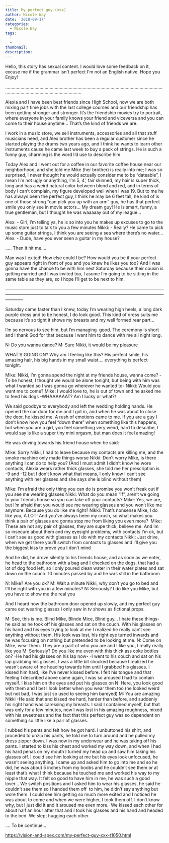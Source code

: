 ```yaml
---
title: My perfect guy (xxx)
author: Nicole Way
date: '2018-09-17'
categories:
  - Nicole Way
tags:
  - 
  - 
thumbnail: 
description: 
---
```


Hello, this story has sexual content. I would love some feedback on it, excuse me if the grammar isn't perfect I'm not an English native. Hope you Enjoy! 

........................................................................................................................................................................................



Alexia and I have been best friends since High School, now we are both mixing part time jobs with the last college courses and our friendship has been getting stronger and stronger. It’s the friendship movies try to portrait, where everyone in your family knows your friend and viceversa and you can come to their house anytime… That’s the kind of friends we are. 

I work in a music store, we sell instruments, accessories and all that stuff musicians need, and Alex brother has been a regular customer since he started playing the drums two years ago, and I think he wants to learn other instruments cause he came last week to buy a pack of strings. He is such a funny guy, charming is the word I’d use to describe him.

Today Alex and I went out for a coffee in our favorite coffee house near our neighborhood, and she told me Mike (her brother) is really into me; I was so surprised, I never thought he would actually consider me to be “dateable”, I mean I’m not ugly or anything, I’m 5, 4’, fair skinned, my hair is super thick, long and has a weird natural color between blond and red, and in terms of body I can’t complain, my figure developed well when I was 19. 
But to me he has always been the perfect guy, I think he may be 6 feet tall, he kind of is one of those strong “can pick you up with an arm” guy, he has that perfect smile you only see in movie actors… My dream guy! He is smart, funny, a true gentleman, but I thought he was waaaaay out of my league…

Alex: - Girl, I’m telling ya, he is so into you he makes up excuses to go to the music store just to talk to you a few minutes
Nikki: - Really? He came to pick up some guitar strings, I think you are seeing a sea where there’s no water…
Alex: - Dude, have you ever seen a guitar in my house?

….. Then it hit me….

Man was I exited! How else could I be? How would you be if your perfect guy appears right in front of you and you knew he likes you too? And I was gonna have the chance to be with him next Saturday because their cousin is getting married and I was invited too, I asume I’m going to be sitting in the same table as they are, so I hope I’ll get to be next to him.

————————————————————————————————————————————————————————————————————————————


Saturday came faster than I knew, today I’m wearing high heels, a long dark purple dress and to be honest, I do look good. This kind of dress suits me because it’s so tight it shows my breasts and my well formed rear part…

I’m so nervous to see him, but I’m managing  good. The ceremony is short and I thank God for that because I want him to dance with me all night long. 

N: Do you wanna dance?
M: Sure Nikki, it would be my pleasure

WHAT’S GOING ON? Why am I feeling like this? His perfect smile, his amazing hair, his big hands in my small waist…. everything is perfect tonight.

Mike: Nikki, I’m gonna spend the night at my friends house, wanna come?
-To be honest, I thought we would be alone tonight, but being with him was what I wanted so I was gonna go wherever he wanted to-
Nikki: Would you want me to come? 
Mike: I would love to, he is out of town and he asked me to feed his dogs
-WHAAAAAAT? Am I lucky or what?!


We said goodbye to everybody and left the wedding holding hands. He opened the car door for me and I got in, and when he was about to close the door, he kissed me. A rush of emotions came to me. If you are a guy I don’t know how you feel “down there” when something like this happens, but when you are a girl, you feel something very weird, hard to describe, I would say is like a super tiny mini orgasm, but man does it feel amazing! 

He was driving towards his friend house when he said:

Mike: Sorry Nikki, I had to leave because my contacts are killing me, and the smoke machine only made things worse
Nikki: Don’t worry Mike, is there anything I can do to help you? (And I must admit I didn’t know he wore contacts, Alexia wears rather thick glasses, she told me her prescription is -9 and -12 but I don’t know what that means, I only know I can’t see anything with her glasses and she says she is blind without them)

Mike: I’m afraid the only thing you can do is promise you won’t freak out if you see me wearing glasses
Nikki: What do you mean “if”, aren’t we going to your friends house so you can take off your contacts?
Mike: Yes, we are, but I’m afraid that you would see me wearing glasses and you won’t like me anymore. Because you do like me right? 
Nikki: That’s nonsense Mike, I do like you, A LOT! And you’ve always been my crush, so what makes you think a pair of glasses are gonna stop me from liking you even more?
 Mike: These are not any pair of glasses, they are supe thick, believe me. And Im so insecure about them and my eyesight problems, with contacts I’m ok, but I can’t see as good with glasses as I do with my contacts 
Nikki: Just drive, when we get there you’ll switch from contacts to glasses and I’ll give you the biggest kiss to prove you I don’t mind


And he did, he drove silently to his friends house, and as soon as we enter, he head to the bathroom with a bag and I checked on the dogs, that had a lot of dog food left, so I only poured clean water in their water plates and sat down on the couch.
10 minutes passed by and he was still in the bathroom

N: Mike? Are you ok?
M: Wait a minute Nikki, why don’t you go to bed and I’ll be right with you in a few minutes?
N: Seriously? I do like you Mike, but you have to show me the real you

And I heard how the bathroom door opened up slowly, and my perfect guy came out wearing glasses I only saw in tv shows as fictional props.

M: See, this is me. Blind Mike, Blinde Mice, Blind guy… I hate these things- he said as he took off his glasses and sat on the couch. With his glasses on his hand and his eyes trying to look at me I realized he really can’t see anything without them. His look was lost, his right eye turned inwards and he was focusing on nothing but pretended to be looking at me. 
N: Come on Mike, wear them. They are a part of who you are and I like you, I really really like you
M: Seriously? Do you like me even with this thick ass coke bottles on? -He had his glasses on his lap now-
-I went to his couch and sat on his lap grabbing his glasses, I was a little bit shocked because I realized he wasn’t aware of me heading towards him until I grabbed his glasses. I kissed him hard, like I’ve never kissed before. I felt his tongue and that feeling I described above came again, I was so aroused I had to contain myself. I kiss him on the eyes and put his glasses on
N: Here, you look good with them and I bet I look better when you wear them too (he looked weird but not bad, I was just so used to seeing him bareyed)
M: You are amazing Nikki -He said that and kissed me hard, harder than before, and suddenly his right hand was caressing my breasts. I said I contained myself, but that was only for a few minutes, now I was lost in his amazing roughness, mixed with his sweetness and the fact that this perfect guy was so dependent on something so little like a pair of glasses.

I rubbed his pants and felt how he got hard. I unbuttoned his shirt, and proceded to unzip his pants, he told me to turn around and he pulled my dress zipper down. I was now in my underwear and he was taking off his pants. 
I started to kiss his chest and worked my way down, and when I had his hard penas on my mouth I turned my head up and saw him taking his glasses off. 
I could see him looking at me but his eyes look unfocused, he wasn’t seeing anything. I came up and asked him to go into me and so he did, he was about 5 inches from my boobs and he couldn’t see them or at least that’s what I think because he touched me and worked his way to my nipple that way. 
It felt so good to have him in me, he was such a good lover…
We switch positions and I asked him to wear his glasses, he said he couldn’t see them so I handed them off  to him, he didn’t say anything but wore them. 
I could see him getting so much more exited and I noticed he was about to come and when we were higher, I took them off. I don’t know why, but I just did it and it aroused me even more. 
We kissed each other for about half an hour after that and I took his glasses and his hand and headed to the bed. We slept hugging each other.

…. To be continue…

https://vision-and-spex.com/my-perfect-guy-xxx-t1050.html
